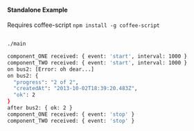 #### Standalone Example

Requires coffee-script `npm install -g coffee-script`

```bash

./main

component_ONE received: { event: 'start', interval: 1000 }
component_TWO received: { event: 'start', interval: 1000 }
on bus2: [Error: oh dear...]
on bus2: {
  "progress": "2 of 2",
  "createdAt": "2013-10-02T18:39:20.483Z",
  "ok": 2
}
after bus2: { ok: 2 }
component_ONE received: { event: 'stop' }
component_TWO received: { event: 'stop' }

```
